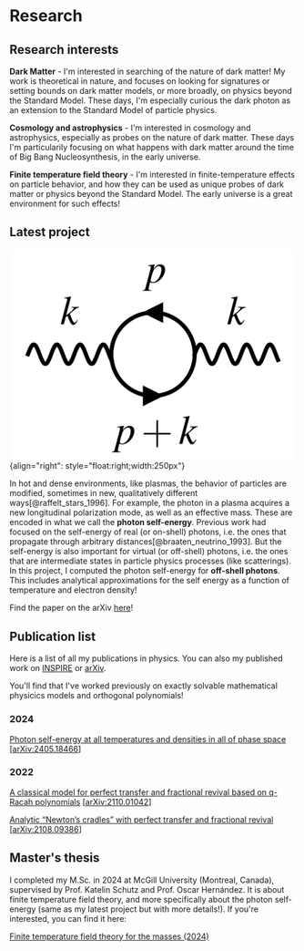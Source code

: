 # Research

## Research interests

**Dark Matter** - I'm interested in searching of the nature of dark matter! My work is theoretical in nature, and focuses on looking for signatures or setting bounds on dark matter models, or more broadly, on physics beyond the Standard Model. These days, I'm especially curious the dark photon as an extension to the Standard Model of particle physics.

**Cosmology and astrophysics** - I'm interested in cosmology and astrophysics, especially as probes on the nature of dark matter. These days I'm particularily focusing on what happens with dark matter around the time of Big Bang Nucleosynthesis, in the early universe.

**Finite temperature field theory** - I'm interested in finite-temperature effects on particle behavior, and how they can be used as unique probes of dark matter or physics beyond the Standard Model. The early universe is a great environment for such effects!

## Latest project
![photon self-energy](BS-FeynmanPhotonLoopSmall.png){align="right": style="float:right;width:250px"}

In hot and dense environments, like plasmas, the behavior of particles are modified, sometimes in new, qualitatively different ways[@raffelt_stars_1996]. For example, the photon in a plasma acquires a new longitudinal polarization mode, as well as an effective mass. These are encoded in what we call the **photon self-energy**. Previous work had focused on the self-energy of real (or on-shell) photons, i.e. the ones that propagate through arbitrary distances[@braaten_neutrino_1993]. But the self-energy is also important for virtual (or off-shell) photons, i.e. the ones that are intermediate states in particle physics processes (like scatterings). In this project, I computed the photon self-energy for **off-shell photons**. This includes analytical approximations for the self energy as a function of temperature and electron density!

Find the paper on the arXiv [here](https://arxiv.org/abs/2405.18466)!

## Publication list

Here is a list of all my publications in physics. You can also my published work on [INSPIRE](https://inspirehep.net/authors/2050860) or [arXiv](https://arxiv.org/a/scherer_h_1.html).

You'll find that I've worked previously on exactly solvable mathematical physicics models and orthogonal polynomials!

### 2024

[Photon self-energy at all temperatures and densities in all of phase space](https://doi.org/10.1007/JHEP11(2024)139) \[[arXiv:2405.18466](https://arxiv.org/abs/2405.18466)\]

### 2022

[A classical model for perfect transfer and fractional revival based on q-Racah polynomials](https://doi.org/10.1016/j.physleta.2022.127973) \[[arXiv:2110.01042](https://arxiv.org/abs/2110.01042)\]

[Analytic “Newton’s cradles” with perfect transfer and fractional revival](https://doi.org/10.1016/j.aop.2022.168790) \[[arXiv:2108.09386](https://arxiv.org/abs/2108.09386)\]

## Master's thesis

I completed my M.Sc. in 2024 at McGill University (Montreal, Canada), supervised by Prof. Katelin Schutz and Prof. Oscar Hernández. It is about finite temperature field theory, and more specifically about the photon self-energy (same as my latest project but with more details!). If you're interested, you can find it here:

[Finite temperature field theory for the masses (2024)](Scherer_Hugo_Physics_thesis_v3.pdf)


